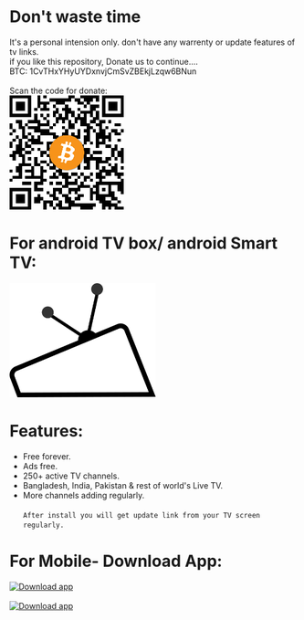 # Don't waste time
It's a personal intension only. don't have any warrenty or update features of tv links.<br>
if you like this repository, Donate us to continue....<br>
BTC: 1CvTHxYHyUYDxnvjCmSvZBEkjLzqw6BNun <br><br>
Scan the code for donate:<br>
<img src="gif/donate-us.png" alt="Download app" height="200"/><br>


# For android TV box/ android Smart TV:
<a href="https://www.buymeacoffee.com/l/zerotvbox" target="_blank">
<img src="imgs/tv.png" alt="Android TVbox app" height="200"/></a><br>
  
# Features:
  - Free forever.<br>
  - Ads free.<br>
  - 250+ active TV channels.<br>
  - Bangladesh, India, Pakistan & rest of world's Live TV.<br>
  - More channels adding regularly.<br><br>
`After install you will get update link from your TV screen regularly.`<br>

# For Mobile- Download App:
<a href="https://zeroflixtv.page.link/tvphone" target="_blank">
<img src="https://i.imgur.com/o5tX7p1.png" alt="Download app" height="80"/></a> <br><br>
<a href="https://bit.ly/zerotvphone" target="_blank">
<img src="https://i.imgur.com/o5tX7p1.png" alt="Download app" height="80"/></a>
<!--<img src="https://play.google.com/intl/en_us/badges/images/generic/en-play-badge.png" alt="Download app" height="80"/>-->
